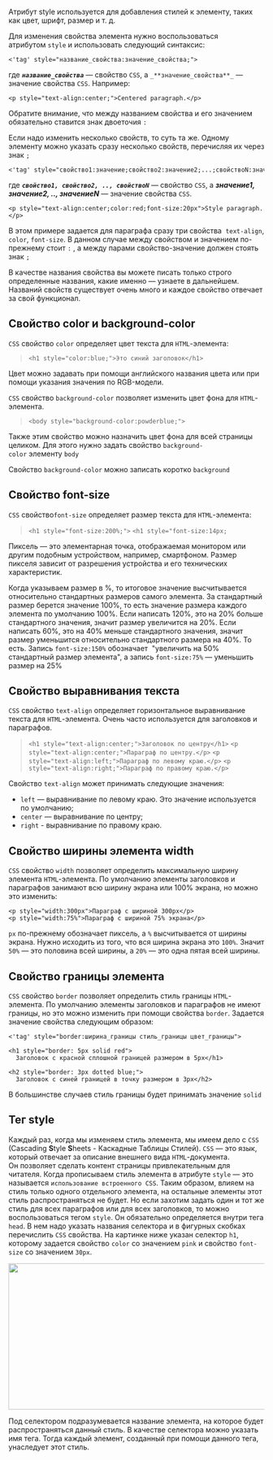 Атрибут style используется для добавления стилей к элементу, таких как цвет, шрифт, размер и т. д. 

Для изменения свойства элемента нужно воспользоваться атрибутом `style` и использовать следующий синтаксис:

```
<'tag' style="название_свойства:значение_свойства;">
```

где _**`название_свойства`**_ — свойство `CSS`, а `_**значение_свойства**_` — значение свойства `CSS`. Например:

```
<p style="text-align:center;">Centered paragraph.</p>
```

Обратите внимание, что между названием свойства и его значением обязательно ставится знак двоеточия `:`

Если надо изменить несколько свойств, то суть та же. Одному элементу можно указать сразу несколько свойств, перечисляя их через знак `;`

```
<'tag' style="свойство1:значение;свойство2:значение2;...;свойствоN:значениеN">
```

где _**`свойство1, свойство2, .., свойствоN`**_ — свойство `CSS`, а _**значение1, значение2, .., значениеN**_ — значение свойства `CSS`.

```
<p style="text-align:center;color:red;font-size:20px">Style paragraph.</p>
```

В этом примере задается для параграфа сразу три свойства  `text-align`, `color`, `font-size`. В данном случае между свойством и значением по-прежнему стоит `:` , а между парами свойство-значение должен стоять знак `;`

В качестве названия свойства вы можете писать только строго определенные названия, какие именно — узнаете в дальнейшем. Названий свойств существует очень много и каждое свойство отвечает за свой функционал.

## Свойство color и background-color

`CSS` свойство `color` определяет цвет текста для `HTML`-элемента:
> `<h1 style="color:blue;">Это синий заголовок</h1>`

Цвет можно задавать при помощи английского названия цвета или при помощи указания значения по RGB-модели.

`CSS` свойство `background-color` позволяет изменить цвет фона для `HTML`-элемента.
> `<body style="background-color:powderblue;">`

Также этим свойство можно назначить цвет фона для всей страницы целиком. Для этого нужно задать свойство `background-color` элементу `body`

Свойство `background-color` можно записать коротко `background`

## Свойство font-size
`CSS` свойство`font-size` определяет размер текста для `HTML`-элемента:
> `<h1 style="font-size:200%;">`
> `<h1 style="font-size:14px;`

Пиксель — это элементарная точка, отображаемая монитором или другим подобным устройством, например, смартфоном. Размер пикселя зависит от разрешения устройства и его технических характеристик. 

Когда указываем размер в %, то итоговое значение высчитывается относительно стандартных размеров самого элемента. За стандартный размер берется значение 100%, то есть значение размера каждого элемента по умолчанию 100%. Если написать 120%, это на 20% больше стандартного значения, значит размер увеличится на 20%. Если написать 60%, это на 40% меньше стандартного значения, значит размер уменьшится относительно стандартного размера на 40%. То есть.
Запись `font-size:150%` обозначает  "увеличить на 50% стандартный размер элемента", а запись `font-size:75%` — уменьшить размер на 25%

## Свойство выравнивания текста
`CSS` свойство `text-align` определяет горизонтальное выравнивание текста для `HTML`-элемента. Очень часто используется для заголовков и параграфов.

> `<h1 style="text-align:center;">Заголовок по центру</h1>`
> `<p style="text-align:center;">Параграф по центру.</p>`
> `<p style="text-align:left;">Параграф по левому краю.</p>`
> `<p style="text-align:right;">Параграф по правому краю.</p>`

Свойство `text-align` может принимать следующие значения:

- `left` — выравнивание по левому краю. Это значение используется по умолчанию;
- `center` — выравнивание по центру;
- `right` - выравнивание по правому краю.

## Свойство ширины элемента width
`CSS` свойство `width` позволяет определить максимальную ширину элемента `HTML`-элемента. По умолчанию элементы заголовков и параграфов занимают всю ширину экрана или 100% экрана, но можно это изменить:

```
<p style="width:300px">Параграф с шириной 300px</p>
<p style="width:75%">Параграф с шириной 75% экрана</p>
```

`px` по-прежнему обозначает пиксель, а `%` высчитывается от ширины экрана. Нужно исходить из того, что вся ширина экрана это `100%`. Значит `50%` — это половина всей ширины, а `20%` — это одна пятая всей ширины.

## Свойство границы элемента
`CSS` свойство `border` позволяет определить стиль границы `HTML`-элемента. По умолчанию элементы заголовков и параграфов не имеют границы, но это можно изменить при помощи свойства `border`. Задается значение свойства следующим образом:

```
<'tag' style="border:ширина_границы стиль_границы цвет_границы">
```

```
<h1 style="border: 5px solid red">
  Заголовок с красной сплошной границей размером в 5px</h1>

<h2 style="border: 3px dotted blue;">
  Заголовок с синей границей в точку размером в 3px</h2>
```

В большинстве случаев стиль границы будет принимать значение `solid`

## Тег style

Каждый раз, когда мы изменяем стиль элемента, мы имеем дело с `CSS` (Cascading **S**tyle **S**heets - Каскадные Таблицы Стилей). `CSS` — это язык, который отвечает за описание внешнего вида `HTML`-документа. Он позволяет сделать контент страницы привлекательным для читателя. Когда прописываем стиль элемента в атрибуте `style` — это называется `использование встроенного CSS`. Таким образом, влияем на стиль только одного отдельного элемента, на остальные элементы этот стиль распространяться не будет. Но если захотим задать один и тот же стиль для всех параграфов или для всех заголовков, то можно воспользоваться тегом `style`. Он обязательно определяется внутри тега `head`. В нем надо указать названия селектора и в фигурных скобках перечислить `CSS` свойства. На картинке ниже указан селектор `h1`, которому задается свойство `color` со значением `pink` и свойство `font-size` со значением `30px`.

<img alt="" height="288" name="images" src="https://linuxhint.com/wp-content/uploads/2022/01/1-3.png" width="676">

Под селектором подразумевается название элемента, на которое будет распространяться данный стиль. В качестве селектора можно указать имя тега. Тогда каждый элемент, созданный при помощи данного тега, унаследует этот стиль.